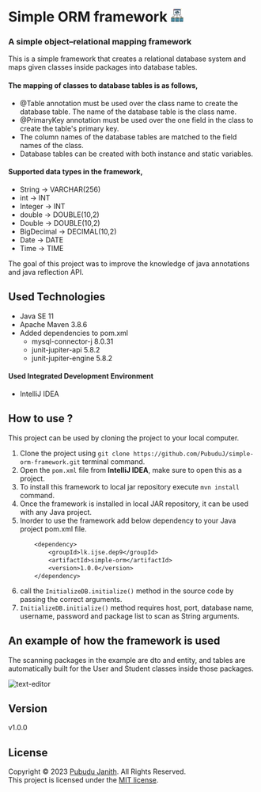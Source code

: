 # Simple ORM framework <img src="asset/framework.png" alt="drawing" width="27px"/>

### A simple object–relational mapping framework

This is a simple framework that creates a relational database system and 
maps given classes inside packages into database tables.

#### The mapping of classes to database tables is as follows,

- @Table annotation must be used over the class name to create the database table. The name of the database table is the class name.
- @PrimaryKey annotation must be used over the one field in the class to create the table's primary key.
- The column names of the database tables are matched to the field names of the class.
- Database tables can be created with both instance and static variables.

#### Supported data types in the framework,
- String -> VARCHAR(256)
- int -> INT
- Integer -> INT
- double -> DOUBLE(10,2)
- Double -> DOUBLE(10,2)
- BigDecimal -> DECIMAL(10,2)
- Date -> DATE
- Time -> TIME

The goal of this project was to improve the knowledge of java annotations and java reflection API.

## Used Technologies

- Java SE 11
- Apache Maven 3.8.6
- Added dependencies to pom.xml
    - mysql-connector-j 8.0.31
    - junit-jupiter-api 5.8.2
    - junit-jupiter-engine 5.8.2

#### Used Integrated Development Environment
- IntelliJ IDEA

## How to use ?
This project can be used by cloning the
project to your local computer.

1. Clone the project using `git clone https://github.com/PubuduJ/simple-orm-framework.git` terminal command.
2. Open the `pom.xml` file from **IntelliJ IDEA**, make sure to open this as a project.
3. To install this framework to local jar repository execute `mvn install` command.
4. Once the framework is installed in local JAR repository, it can be used with any Java project.
5. Inorder to use the framework add below dependency to your Java project pom.xml file.
    ```
        <dependency>
            <groupId>lk.ijse.dep9</groupId>
            <artifactId>simple-orm</artifactId>
            <version>1.0.0</version>
        </dependency>
   ```
6. call the `InitializeDB.initialize()` method in the source code by passing the correct arguments.
7. `InitializeDB.initialize()` method requires host, port, database name, username, password and package list to scan as String arguments.

## An example of how the framework is used

The scanning packages in the example are dto and entity, and tables are automatically built for the User and Student classes inside those packages.

<img src="asset/sample-demo.png" alt="text-editor" width="900px"/>

## Version
v1.0.0

## License
Copyright &copy; 2023 [Pubudu Janith](https://www.linkedin.com/in/pubudujanith94/). All Rights Reserved.<br>
This project is licensed under the [MIT license](LICENSE.txt).